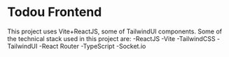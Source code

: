 # Todou Frontend

This project uses Vite+ReactJS, some of TailwindUI components.
Some of the technical stack used in this project are:
-ReactJS
-Vite
-TailwindCSS
-TailwindUI
-React Router
-TypeScript
-Socket.io
